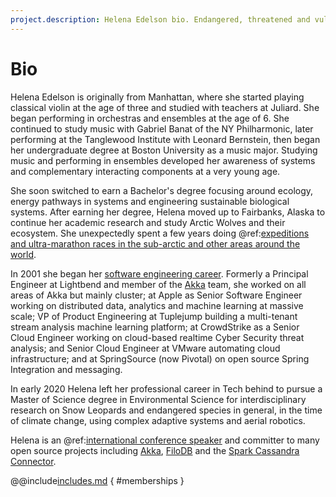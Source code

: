 ```yaml
---
project.description: Helena Edelson bio. Endangered, threatened and vulnerable species, wildlife, climate change, human-wildlife conflict.
---
```

# Bio
    
Helena Edelson is originally from Manhattan, where she started playing classical violin at the age of three and studied
with teachers at Juliard. She began performing in orchestras and ensembles at the age of 6. She continued to study
music with Gabriel Banat of the NY Philharmonic, later performing at the Tanglewood Institute with Leonard Bernstein, then began her undergraduate degree at Boston University
as a music major. Studying music and performing in ensembles developed her awareness of systems and complementary interacting components at a very young age.

She soon switched to earn a Bachelor's degree focusing around ecology, energy pathways in systems and engineering sustainable biological systems. 
After earning her degree, Helena moved up to Fairbanks, Alaska to continue her academic research and study Arctic Wolves and their ecosystem. 
She unexpectedly spent a few years doing @ref:[expeditions and ultra-marathon races in the sub-arctic and other areas around the world](adventure.md).
 
In 2001 she began her [software engineering career](www.linkedin.com/in/helenaedelson). Formerly a Principal Engineer at Lightbend and member 
of the [Akka](https://akka.io) team, she worked on all areas of Akka but mainly cluster; 
at Apple as Senior Software Engineer working on distributed data, analytics and machine learning at massive scale;
VP of Product Engineering at Tuplejump building a multi-tenant stream analysis machine learning platform; 
at CrowdStrike as a Senior Cloud Engineer working on cloud-based realtime Cyber Security threat analysis; 
and Senior Cloud Engineer at VMware automating cloud infrastructure; and at SpringSource (now Pivotal) on open source 
Spring Integration and messaging. 

In early 2020 Helena left her professional career in Tech behind 
to pursue a Master of Science degree in Environmental Science for interdisciplinary research on
Snow Leopards and endangered species in general, in the time of climate change, using complex adaptive systems and aerial robotics.

Helena is an @ref:[international conference speaker](presentations.md) and committer to many open source projects 
including [Akka](https://github.com/akka/akka), [FiloDB](https://github.com/filodb/FiloDB) and the [Spark Cassandra Connector](https://github.com/datastax/spark-cassandra-connector).

@@include[includes.md](includes.md) { #memberships } 